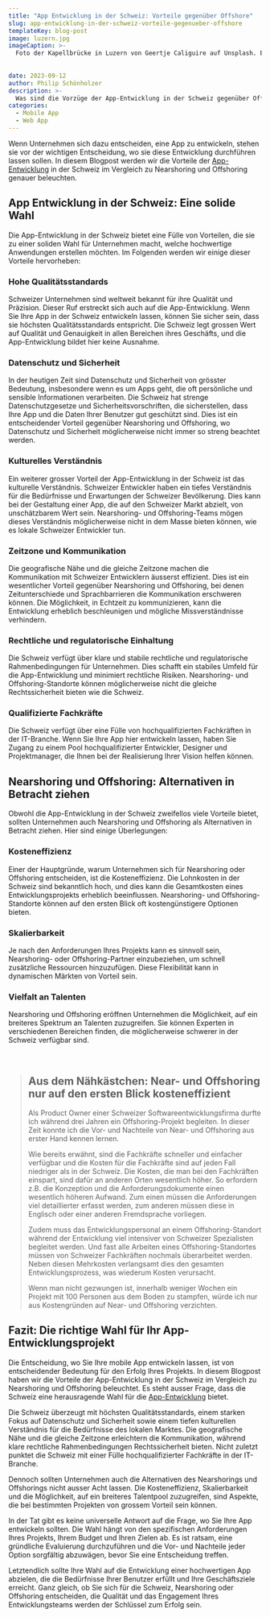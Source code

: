 ```yaml
---
title: "App Entwicklung in der Schweiz: Vorteile gegenüber Offshore"
slug: app-entwicklung-in-der-schweiz-vorteile-gegenueber-offshore
templateKey: blog-post
image: luzern.jpg
imageCaption: >- 
  Foto der Kapellbrücke in Luzern von Geertje Caliguire auf Unsplash. Ein Symbol für die Schweiz und Schweizer Qualität im Zusammenhang mit Software-Entwicklung.
  
  
date: 2023-09-12
author: Philip Schönholzer
description: >-
  Was sind die Vorzüge der App-Entwicklung in der Schweiz gegenüber Offshoring? Von Qualität bis zu Datenschutz - entdecken Sie die Vorteile der Schweiz für Ihre App-Entwicklung.
categories:
  - Mobile App
  - Web App
---
```


Wenn Unternehmen sich dazu entscheiden, eine App zu entwickeln, stehen sie vor der wichtigen Entscheidung, wo sie diese Entwicklung durchführen lassen sollen. In diesem Blogpost werden wir die Vorteile der [App-Entwicklung](/web-apps/) in der Schweiz im Vergleich zu Nearshoring und Offshoring genauer beleuchten.

## App Entwicklung in der Schweiz: Eine solide Wahl

Die App-Entwicklung in der Schweiz bietet eine Fülle von Vorteilen, die sie zu einer soliden Wahl für Unternehmen macht, welche hochwertige Anwendungen erstellen möchten. Im Folgenden werden wir einige dieser Vorteile hervorheben:

### Hohe Qualitätsstandards

Schweizer Unternehmen sind weltweit bekannt für ihre Qualität und Präzision. Dieser Ruf erstreckt sich auch auf die App-Entwicklung. Wenn Sie Ihre App in der Schweiz entwickeln lassen, können Sie sicher sein, dass sie höchsten Qualitätsstandards entspricht. Die Schweiz legt grossen Wert auf Qualität und Genauigkeit in allen Bereichen ihres Geschäfts, und die App-Entwicklung bildet hier keine Ausnahme.

### Datenschutz und Sicherheit

In der heutigen Zeit sind Datenschutz und Sicherheit von grösster Bedeutung, insbesondere wenn es um Apps geht, die oft persönliche und sensible Informationen verarbeiten. Die Schweiz hat strenge Datenschutzgesetze und Sicherheitsvorschriften, die sicherstellen, dass Ihre App und die Daten Ihrer Benutzer gut geschützt sind. Dies ist ein entscheidender Vorteil gegenüber Nearshoring und Offshoring, wo Datenschutz und Sicherheit möglicherweise nicht immer so streng beachtet werden.

### Kulturelles Verständnis

Ein weiterer grosser Vorteil der App-Entwicklung in der Schweiz ist das kulturelle Verständnis. Schweizer Entwickler haben ein tiefes Verständnis für die Bedürfnisse und Erwartungen der Schweizer Bevölkerung. Dies kann bei der Gestaltung einer App, die auf den Schweizer Markt abzielt, von unschätzbarem Wert sein. Nearshoring- und Offshoring-Teams mögen dieses Verständnis möglicherweise nicht in dem Masse bieten können, wie es lokale Schweizer Entwickler tun.

### Zeitzone und Kommunikation

Die geografische Nähe und die gleiche Zeitzone machen die Kommunikation mit Schweizer Entwicklern äusserst effizient. Dies ist ein wesentlicher Vorteil gegenüber Nearshoring und Offshoring, bei denen Zeitunterschiede und Sprachbarrieren die Kommunikation erschweren können. Die Möglichkeit, in Echtzeit zu kommunizieren, kann die Entwicklung erheblich beschleunigen und mögliche Missverständnisse verhindern.

### Rechtliche und regulatorische Einhaltung

Die Schweiz verfügt über klare und stabile rechtliche und regulatorische Rahmenbedingungen für Unternehmen. Dies schafft ein stabiles Umfeld für die App-Entwicklung und minimiert rechtliche Risiken. Nearshoring- und Offshoring-Standorte können möglicherweise nicht die gleiche Rechtssicherheit bieten wie die Schweiz.

### Qualifizierte Fachkräfte

Die Schweiz verfügt über eine Fülle von hochqualifizierten Fachkräften in der IT-Branche. Wenn Sie Ihre App hier entwickeln lassen, haben Sie Zugang zu einem Pool hochqualifizierter Entwickler, Designer und Projektmanager, die Ihnen bei der Realisierung Ihrer Vision helfen können.

## Nearshoring und Offshoring: Alternativen in Betracht ziehen

Obwohl die App-Entwicklung in der Schweiz zweifellos viele Vorteile bietet, sollten Unternehmen auch Nearshoring und Offshoring als Alternativen in Betracht ziehen. Hier sind einige Überlegungen:

### Kosteneffizienz

Einer der Hauptgründe, warum Unternehmen sich für Nearshoring oder Offshoring entscheiden, ist die Kosteneffizienz. Die Lohnkosten in der Schweiz sind bekanntlich hoch, und dies kann die Gesamtkosten eines Entwicklungsprojekts erheblich beeinflussen. Nearshoring- und Offshoring-Standorte können auf den ersten Blick oft kostengünstigere Optionen bieten.

### Skalierbarkeit

Je nach den Anforderungen Ihres Projekts kann es sinnvoll sein, Nearshoring- oder Offshoring-Partner einzubeziehen, um schnell zusätzliche Ressourcen hinzuzufügen. Diese Flexibilität kann in dynamischen Märkten von Vorteil sein.

### Vielfalt an Talenten

Nearshoring und Offshoring eröffnen Unternehmen die Möglichkeit, auf ein breiteres Spektrum an Talenten zuzugreifen. Sie können Experten in verschiedenen Bereichen finden, die möglicherweise schwerer in der Schweiz verfügbar sind.

&nbsp;
&nbsp;

> ## Aus dem Nähkästchen: Near- und Offshoring nur auf den ersten Blick kosteneffizient
>
> Als Product Owner einer Schweizer Softwareentwicklungsfirma durfte ich während drei Jahren ein Offshoring-Projekt begleiten. In dieser Zeit konnte ich die Vor- und Nachteile von Near- und Offshoring aus erster Hand kennen lernen.
>
> Wie bereits erwähnt, sind die Fachkräfte schneller und einfacher verfügbar und die Kosten für die Fachkräfte sind auf jeden Fall niedriger als in der Schweiz. Die Kosten, die man bei den Fachkräften einspart, sind dafür an anderen Orten wesentlich höher. So erfordern z.B. die Konzeption und die Anforderungsdokumente einen wesentlich höheren Aufwand. Zum einen müssen die Anforderungen viel detaillierter erfasst werden, zum anderen müssen diese in Englisch oder einer anderen Fremdsprache vorliegen.
>
> Zudem muss das Entwicklungspersonal an einem Offshoring-Standort während der Entwicklung viel intensiver von Schweizer Spezialisten begleitet werden. Und fast alle Arbeiten eines Offshoring-Standortes müssen von Schweizer Fachkräften nochmals überarbeitet werden. Neben diesen Mehrkosten verlangsamt dies den gesamten Entwicklungsprozess, was wiederum Kosten verursacht.
>
> Wenn man nicht gezwungen ist, innerhalb weniger Wochen ein Projekt mit 100 Personen aus dem Boden zu stampfen, würde ich nur aus Kostengründen auf Near- und Offshoring verzichten.

## Fazit: Die richtige Wahl für Ihr App-Entwicklungsprojekt

Die Entscheidung, wo Sie Ihre mobile App entwickeln lassen, ist von entscheidender Bedeutung für den Erfolg Ihres Projekts. In diesem Blogpost haben wir die Vorteile der App-Entwicklung in der Schweiz im Vergleich zu Nearshoring und Offshoring beleuchtet. Es steht ausser Frage, dass die Schweiz eine herausragende Wahl für die [App-Entwicklung](/web-apps/) bietet.

Die Schweiz überzeugt mit höchsten Qualitätsstandards, einem starken Fokus auf Datenschutz und Sicherheit sowie einem tiefen kulturellen Verständnis für die Bedürfnisse des lokalen Marktes. Die geografische Nähe und die gleiche Zeitzone erleichtern die Kommunikation, während klare rechtliche Rahmenbedingungen Rechtssicherheit bieten. Nicht zuletzt punktet die Schweiz mit einer Fülle hochqualifizierter Fachkräfte in der IT-Branche.

Dennoch sollten Unternehmen auch die Alternativen des Nearshorings und Offshorings nicht ausser Acht lassen. Die Kosteneffizienz, Skalierbarkeit und die Möglichkeit, auf ein breiteres Talentpool zuzugreifen, sind Aspekte, die bei bestimmten Projekten von grossem Vorteil sein können.

In der Tat gibt es keine universelle Antwort auf die Frage, wo Sie Ihre App entwickeln sollten. Die Wahl hängt von den spezifischen Anforderungen Ihres Projekts, Ihrem Budget und Ihren Zielen ab. Es ist ratsam, eine gründliche Evaluierung durchzuführen und die Vor- und Nachteile jeder Option sorgfältig abzuwägen, bevor Sie eine Entscheidung treffen.

Letztendlich sollte Ihre Wahl auf die Entwicklung einer hochwertigen App abzielen, die die Bedürfnisse Ihrer Benutzer erfüllt und Ihre Geschäftsziele erreicht. Ganz gleich, ob Sie sich für die Schweiz, Nearshoring oder Offshoring entscheiden, die Qualität und das Engagement Ihres Entwicklungsteams werden der Schlüssel zum Erfolg sein.
